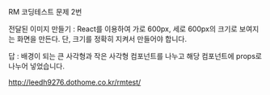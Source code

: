 RM 코딩테스트 문제 2번

전달된 이미지 만들기 : 
React를 이용하여 가로 600px, 세로 600px의 크기로 보여지는 화면을 만든다.
단, 크기를 정확히 지켜서 만들어야 합니다.

답 : 
배경이 되는 큰 사각형과 작은 사각형 컴포넌트를 나누고
해당 컴포넌트에 props로 나누어 넣었습니다.

http://leedh9276.dothome.co.kr/rmtest/